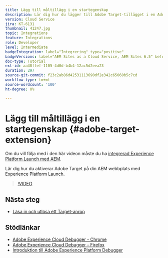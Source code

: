 ```yaml
---
title: Lägg till måltillägg i en startegenskap
description: Lär dig hur du lägger till Adobe Target-tillägget i en Adobe Experience Platform Launch-egenskap.
version: Cloud Service
jira: KT-6131
thumbnail: 41247.jpg
topic: Integrations
feature: Integrations
role: Developer
level: Intermediate
badgeIntegration: label="Integrering" type="positive"
badgeVersions: label="AEM Sites as a Cloud Service, AEM Sites 6.5" before-title="false"
doc-type: Tutorial
exl-id: aa48ffef-1105-4d0d-b4b4-12ac5d2eea23
duration: 297
source-git-commit: f23c2ab86d42531113690df2e342c65060b5c7cd
workflow-type: tm+mt
source-wordcount: '100'
ht-degree: 0%

---
```


# Lägg till måltillägg i en startegenskap {#adobe-target-extension}

Om du vill följa med i den här videon måste du ha [integrerad Experience Platform Launch med AEM](../experience-platform/data-collection/tags/overview.md).

Lär dig hur du aktiverar Adobe Target på din AEM webbplats med Experience Platform Launch.

>[!VIDEO](https://video.tv.adobe.com/v/41247?quality=12&learn=on)

## Nästa steg

+ [Läsa in och utlösa ett Target-anrop](./load-and-fire-target.md)

## Stödlänkar

+ [Adobe Experience Cloud Debugger - Chrome](https://chrome.google.com/webstore/detail/adobe-experience-platform/bfnnokhpnncpkdmbokanobigaccjkpob)
+ [Adobe Experience Cloud Debugger - Firefox](https://addons.mozilla.org/en-US/firefox/addon/adobe-experience-platform-dbg/)
+ [Introduktion till Adobe Experience Platform Debugger](https://experienceleague.adobe.com/docs/platform-learn/data-collection/debugger/overview.html)
